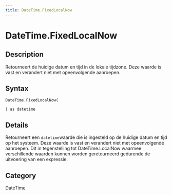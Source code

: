 ```yaml
---
title: DateTime.FixedLocalNow
---
```


# DateTime.FixedLocalNow


## Description

Retourneert de huidige datum en tijd in de lokale tijdzone. Deze waarde is vast en verandert niet met opeenvolgende aanroepen.


## Syntax

```powerquery
DateTime.FixedLocalNow(

) as datetime
```


## Details

Retourneert een <code>datetime</code>waarde die is ingesteld op de huidige datum en tijd op het systeem. Deze waarde is vast en verandert niet met opeenvolgende aanroepen. Dit in tegenstelling tot DateTime.LocalNow waarmee verschillende waarden kunnen worden geretourneerd gedurende de uitvoering van een expressie.



## Category
DateTime
